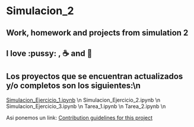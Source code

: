 # Simulacion_2
## Work, homework and projects from simulation 2 

## I love :pussy: , :coffee: and :pizza:

## Los proyectos que se encuentran actualizados y/o completos son los siguientes:\n
  [Simulacion_Ejercicio_1.ipynb](https://github.com/BlaeckHardt/Simulacion_2/blob/f84838493ef0cd2bf1414c3f2cee127f8699a6f8/Simulacion_Ejercicio_1.ipynb) \n
  Simulacion_Ejercicio_2.ipynb \n
  Simulacion_Ejercicio_3.ipynb \n
  Tarea_1.ipynb \n
  Tarea_2.ipynb \n

Asi ponemos un link: [Contribution guidelines for this project](docs/CONTRIBUTING.md)
